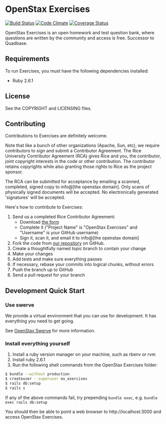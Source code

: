 <!-- Copyright 2011-2019 Rice University. Licensed under the Affero General Public
     License version 3 or later.  See the COPYRIGHT file for details. -->

OpenStax Exercises
==================

[![Build Status](https://travis-ci.org/openstax/exercises.svg?branch=master)](https://travis-ci.org/openstax/exercises)
[![Code Climate](https://codeclimate.com/github/openstax/exercises.png)](https://codeclimate.com/github/openstax/exercises)
[![Coverage Status](https://img.shields.io/codecov/c/github/openstax/exercises.svg)](https://codecov.io/gh/openstax/exercises)

OpenStax Exercises is an open homework and test question bank, where questions are written
by the community and access is free. Successor to Quadbase.

Requirements
------------

To run Exercises, you must have the following dependencies installed:

* Ruby 2.6.1

License
-------

See the COPYRIGHT and LICENSING files.

Contributing
------------

Contributions to Exercises are definitely welcome.

Note that like a bunch of other organizations (Apache, Sun, etc), we require contributors
to sign and submit a Contributor Agreement. The Rice University Contributor Agreement
(RCA) gives Rice and you, the contributor, joint copyright interests in the code or
other contribution. The contributor retains copyrights while also granting those
rights to Rice as the project sponsor.

The RCA can be submitted for acceptance by emailing a scanned, completed, signed copy
to info@[the openstax domain]. Only scans of physically signed documents will be accepted. No electronically generated 'signatures' will be accepted.

Here's how to contribute to Exercises:

1. Send us a completed Rice Contributor Agreement:
   * Download [the form](http://quadbase.org/rice_university_contributor_agreement_v1.pdf)
   * Complete it ("Project Name" is "OpenStax Exercises" and "Username" is your GitHub username)
   * Sign it, scan it, and email it to info@[the openstax domain]
2. Fork the code from [our repository](https://github.com/openstax/exercises) on GitHub.
3. Create a thoughtfully named topic branch to contain your change
4. Make your changes
5. Add tests and make sure everything passes
6. If necessary, rebase your commits into logical chunks, without errors
7. Push the branch up to GitHub
8. Send a pull request for your branch

Development Quick Start
-----------------------

### Use swerve

We provide a virtual environment that you can use for development. It has everything you need to get going.

See [OpenStax Swerve](http://github.com/openstax/swerve) for more information.

### Install everything yourself

1. Install a ruby version manager on your machine, such as rbenv or rvm
2. Install ruby 2.6.1
3. Run the following shell commands from the OpenStax Exercises folder:

```sh
$ bundle --without production
$ createuser --superuser ox_exercises
$ rails db:setup
$ rails s
```

If any of the above commands fail, try prepending `bundle exec`, e.g. `bundle exec rails db:setup`

You should then be able to point a web browser to http://localhost:3000 and access OpenStax Exercises.
